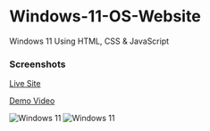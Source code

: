 # Windows-11-OS-Website
Windows 11 Using HTML, CSS &amp; JavaScript

### Screenshots

[Live Site](https://himanshuchandola.github.io/win11clone/)

[Demo Video](https://youtu.be/e3fGiAh4PXw)

<img alt="Windows 11" src="https://raw.githubusercontent.com/himanshuchandola/Windows-11-OS-Website/main/win11.png?raw=true" />

<img alt="Windows 11" src="https://raw.githubusercontent.com/himanshuchandola/Windows-11-OS-Website/main/win11a.png?raw=true" />